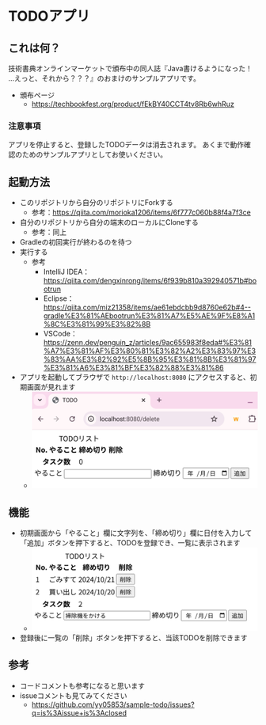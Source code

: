 # TODOアプリ

## これは何？

技術書典オンラインマーケットで頒布中の同人誌『Java書けるようになった！ …えっと、それから？？？』のおまけのサンプルアプリです。

- 頒布ページ
  - https://techbookfest.org/product/fEkBY40CCT4tv8Rb6whRuz

### 注意事項

アプリを停止すると、登録したTODOデータは消去されます。
あくまで動作確認のためのサンプルアプリとしてお使いください。

## 起動方法

- このリポジトリから自分のリポジトリにForkする
  - 参考：https://qiita.com/morioka1206/items/6f777c060b88f4a7f3ce
- 自分のリポジトリから自分の端末のローカルにCloneする
  - 参考：同上
- Gradleの初回実行が終わるのを待つ
- 実行する
  - 参考
    - IntelliJ IDEA：https://qiita.com/dengxinrong/items/6f939b810a392940571b#bootrun
    - Eclipse：https://qiita.com/miz21358/items/ae61ebdcbb9d8760e62b#4--gradle%E3%81%AEbootrun%E3%81%A7%E5%AE%9F%E8%A1%8C%E3%81%99%E3%82%8B
    - VSCode：https://zenn.dev/penguin_z/articles/9ac655983f8eda#%E3%81%A7%E3%81%AF%E3%80%81%E3%82%A2%E3%83%97%E3%83%AA%E3%82%92%E5%8B%95%E3%81%8B%E3%81%97%E3%81%A6%E3%81%BF%E3%82%88%E3%81%86
- アプリを起動してブラウザで `http://localhost:8080` にアクセスすると、初期画面が見れます
  - ![初期画面](images/initial-page.png)

## 機能

- 初期画面から「やること」欄に文字列を、「締め切り」欄に日付を入力して「追加」ボタンを押下すると、TODOを登録でき、一覧に表示されます
  - ![登録後](images/after-register.png)
- 登録後に一覧の「削除」ボタンを押下すると、当該TODOを削除できます

## 参考

- コードコメントも参考になると思います
- issueコメントも見てみてください
  - https://github.com/yy05853/sample-todo/issues?q=is%3Aissue+is%3Aclosed